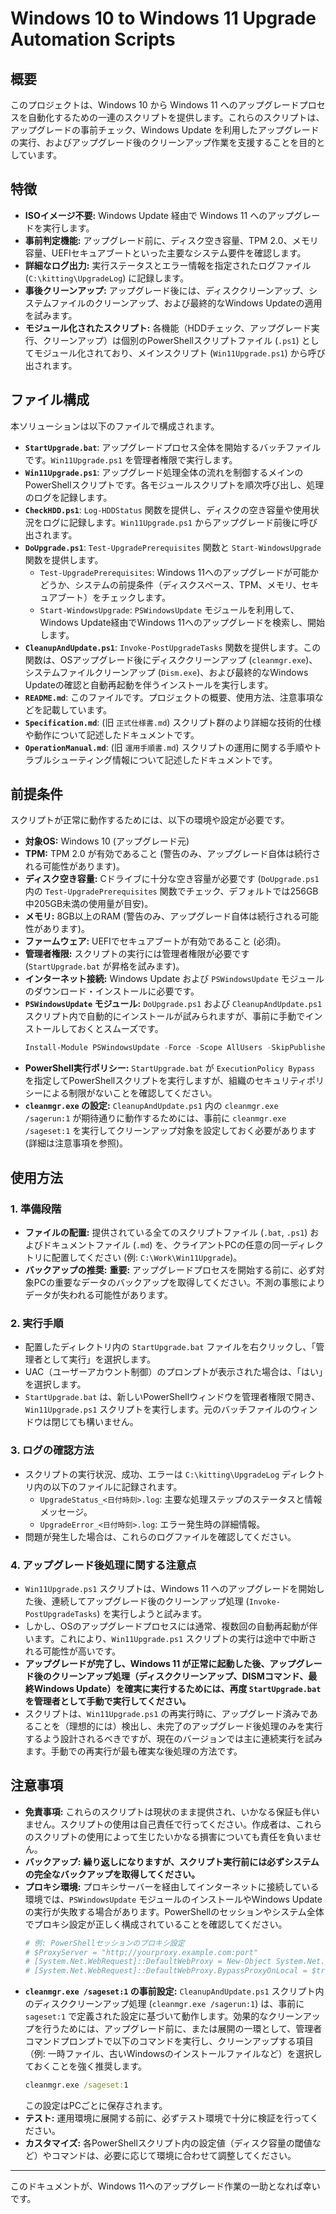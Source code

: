 # Windows 10 to Windows 11 Upgrade Automation Scripts

## 概要

このプロジェクトは、Windows 10 から Windows 11 へのアップグレードプロセスを自動化するための一連のスクリプトを提供します。これらのスクリプトは、アップグレードの事前チェック、Windows Update を利用したアップグレードの実行、およびアップグレード後のクリーンアップ作業を支援することを目的としています。

## 特徴

*   **ISOイメージ不要:** Windows Update 経由で Windows 11 へのアップグレードを実行します。
*   **事前判定機能:** アップグレード前に、ディスク空き容量、TPM 2.0、メモリ容量、UEFIセキュアブートといった主要なシステム要件を確認します。
*   **詳細なログ出力:** 実行ステータスとエラー情報を指定されたログファイル (`C:\kitting\UpgradeLog`) に記録します。
*   **事後クリーンアップ:** アップグレード後には、ディスククリーンアップ、システムファイルのクリーンアップ、および最終的なWindows Updateの適用を試みます。
*   **モジュール化されたスクリプト:** 各機能（HDDチェック、アップグレード実行、クリーンアップ）は個別のPowerShellスクリプトファイル (`.ps1`) としてモジュール化されており、メインスクリプト (`Win11Upgrade.ps1`) から呼び出されます。

## ファイル構成

本ソリューションは以下のファイルで構成されます。

*   **`StartUpgrade.bat`**:
    アップグレードプロセス全体を開始するバッチファイルです。`Win11Upgrade.ps1` を管理者権限で実行します。
*   **`Win11Upgrade.ps1`**:
    アップグレード処理全体の流れを制御するメインのPowerShellスクリプトです。各モジュールスクリプトを順次呼び出し、処理のログを記録します。
*   **`CheckHDD.ps1`**:
    `Log-HDDStatus` 関数を提供し、ディスクの空き容量や使用状況をログに記録します。`Win11Upgrade.ps1` からアップグレード前後に呼び出されます。
*   **`DoUpgrade.ps1`**:
    `Test-UpgradePrerequisites` 関数と `Start-WindowsUpgrade` 関数を提供します。
    *   `Test-UpgradePrerequisites`: Windows 11へのアップグレードが可能かどうか、システムの前提条件（ディスクスペース、TPM、メモリ、セキュアブート）をチェックします。
    *   `Start-WindowsUpgrade`: `PSWindowsUpdate` モジュールを利用して、Windows Update経由でWindows 11へのアップグレードを検索し、開始します。
*   **`CleanupAndUpdate.ps1`**:
    `Invoke-PostUpgradeTasks` 関数を提供します。この関数は、OSアップグレード後にディスククリーンアップ (`cleanmgr.exe`)、システムファイルクリーンアップ (`Dism.exe`)、および最終的なWindows Updateの確認と自動再起動を伴うインストールを実行します。
*   **`README.md`**:
    このファイルです。プロジェクトの概要、使用方法、注意事項などを記載しています。
*   **`Specification.md`**:
    (旧 `正式仕様書.md`) スクリプト群のより詳細な技術的仕様や動作について記述したドキュメントです。
*   **`OperationManual.md`**:
    (旧 `運用手順書.md`) スクリプトの運用に関する手順やトラブルシューティング情報について記述したドキュメントです。

## 前提条件

スクリプトが正常に動作するためには、以下の環境や設定が必要です。

*   **対象OS:** Windows 10 (アップグレード元)
*   **TPM:** TPM 2.0 が有効であること (警告のみ、アップグレード自体は続行される可能性があります)。
*   **ディスク空き容量:** Cドライブに十分な空き容量が必要です (`DoUpgrade.ps1` 内の `Test-UpgradePrerequisites` 関数でチェック、デフォルトでは256GB中205GB未満の使用量が目安)。
*   **メモリ:** 8GB以上のRAM (警告のみ、アップグレード自体は続行される可能性があります)。
*   **ファームウェア:** UEFIでセキュアブートが有効であること (必須)。
*   **管理者権限:** スクリプトの実行には管理者権限が必要です (`StartUpgrade.bat` が昇格を試みます)。
*   **インターネット接続:** Windows Update および `PSWindowsUpdate` モジュールのダウンロード・インストールに必要です。
*   **`PSWindowsUpdate` モジュール:** `DoUpgrade.ps1` および `CleanupAndUpdate.ps1` スクリプト内で自動的にインストールが試みられますが、事前に手動でインストールしておくとスムーズです。
    ```powershell
    Install-Module PSWindowsUpdate -Force -Scope AllUsers -SkipPublisherCheck
    ```
*   **PowerShell実行ポリシー:** `StartUpgrade.bat` が `ExecutionPolicy Bypass` を指定してPowerShellスクリプトを実行しますが、組織のセキュリティポリシーによる制限がないことを確認してください。
*   **`cleanmgr.exe` の設定:** `CleanupAndUpdate.ps1` 内の `cleanmgr.exe /sagerun:1` が期待通りに動作するためには、事前に `cleanmgr.exe /sageset:1` を実行してクリーンアップ対象を設定しておく必要があります (詳細は注意事項を参照)。

## 使用方法

### 1. 準備段階
*   **ファイルの配置:** 提供されている全てのスクリプトファイル (`.bat`, `.ps1`) およびドキュメントファイル (`.md`) を、クライアントPCの任意の同一ディレクトリに配置してください (例: `C:\Work\Win11Upgrade`)。
*   **バックアップの推奨:** **重要:** アップグレードプロセスを開始する前に、必ず対象PCの重要なデータのバックアップを取得してください。不測の事態によりデータが失われる可能性があります。

### 2. 実行手順
*   配置したディレクトリ内の `StartUpgrade.bat` ファイルを右クリックし、「管理者として実行」を選択します。
*   UAC（ユーザーアカウント制御）のプロンプトが表示された場合は、「はい」を選択します。
*   `StartUpgrade.bat` は、新しいPowerShellウィンドウを管理者権限で開き、`Win11Upgrade.ps1` スクリプトを実行します。元のバッチファイルのウィンドウは閉じても構いません。

### 3. ログの確認方法
*   スクリプトの実行状況、成功、エラーは `C:\kitting\UpgradeLog` ディレクトリ内の以下のファイルに記録されます。
    *   `UpgradeStatus_<日付時刻>.log`: 主要な処理ステップのステータスと情報メッセージ。
    *   `UpgradeError_<日付時刻>.log`: エラー発生時の詳細情報。
*   問題が発生した場合は、これらのログファイルを確認してください。

### 4. アップグレード後処理に関する注意点
*   `Win11Upgrade.ps1` スクリプトは、Windows 11 へのアップグレードを開始した後、連続してアップグレード後のクリーンアップ処理 (`Invoke-PostUpgradeTasks`) を実行しようと試みます。
*   しかし、OSのアップグレードプロセスには通常、複数回の自動再起動が伴います。これにより、`Win11Upgrade.ps1` スクリプトの実行は途中で中断される可能性が高いです。
*   **アップグレードが完了し、Windows 11 が正常に起動した後、アップグレード後のクリーンアップ処理（ディスククリーンアップ、DISMコマンド、最終Windows Update）を確実に実行するためには、再度 `StartUpgrade.bat` を管理者として手動で実行してください。**
*   スクリプトは、`Win11Upgrade.ps1` の再実行時に、アップグレード済みであることを（理想的には）検出し、未完了のアップグレード後処理のみを実行するよう設計されるべきですが、現在のバージョンでは主に連続実行を試みます。手動での再実行が最も確実な後処理の方法です。

## 注意事項

*   **免責事項:** これらのスクリプトは現状のまま提供され、いかなる保証も伴いません。スクリプトの使用は自己責任で行ってください。作成者は、これらのスクリプトの使用によって生じたいかなる損害についても責任を負いません。
*   **バックアップ:** **繰り返しになりますが、スクリプト実行前には必ずシステムの完全なバックアップを取得してください。**
*   **プロキシ環境:** プロキシサーバーを経由してインターネットに接続している環境では、`PSWindowsUpdate` モジュールのインストールやWindows Updateの実行が失敗する場合があります。PowerShellのセッションやシステム全体でプロキシ設定が正しく構成されていることを確認してください。
    ```powershell
    # 例: PowerShellセッションのプロキシ設定
    # $ProxyServer = "http://yourproxy.example.com:port"
    # [System.Net.WebRequest]::DefaultWebProxy = New-Object System.Net.WebProxy($ProxyServer)
    # [System.Net.WebRequest]::DefaultWebProxy.BypassProxyOnLocal = $true
    ```
*   **`cleanmgr.exe /sageset:1` の事前設定:**
    `CleanupAndUpdate.ps1` スクリプト内のディスククリーンアップ処理 (`cleanmgr.exe /sagerun:1`) は、事前に `sageset:1` で定義された設定に基づいて動作します。効果的なクリーンアップを行うためには、アップグレード前に、または展開の一環として、管理者コマンドプロンプトで以下のコマンドを実行し、クリーンアップする項目（例: 一時ファイル、古いWindowsのインストールファイルなど）を選択しておくことを強く推奨します。
    ```cmd
    cleanmgr.exe /sageset:1
    ```
    この設定はPCごとに保存されます。
*   **テスト:** 運用環境に展開する前に、必ずテスト環境で十分に検証を行ってください。
*   **カスタマイズ:** 各PowerShellスクリプト内の設定値（ディスク容量の閾値など）やコマンドは、必要に応じて環境に合わせて調整してください。

---
このドキュメントが、Windows 11へのアップグレード作業の一助となれば幸いです。
